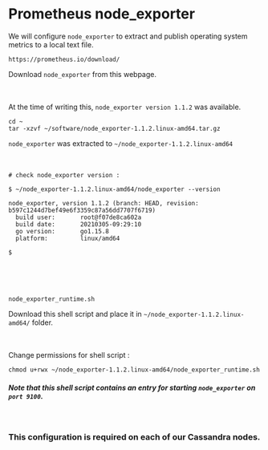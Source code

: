# Prometheus node_exporter

We will configure ` node_exporter ` to extract and publish operating system metrics to a local text file. <br>

```
https://prometheus.io/download/
```

Download ` node_exporter ` from this webpage. <br><br><br>

At the time of writing this, ` node_exporter version 1.1.2 ` was available. <br>
```
cd ~
tar -xzvf ~/software/node_exporter-1.1.2.linux-amd64.tar.gz
```

` node_exporter ` was extracted to ` ~/node_exporter-1.1.2.linux-amd64 `
<br><br><br>

```
# check node_exporter version :

$ ~/node_exporter-1.1.2.linux-amd64/node_exporter --version

node_exporter, version 1.1.2 (branch: HEAD, revision: b597c1244d7bef49e6f3359c87a56dd7707f6719)
  build user:       root@f07de8ca602a
  build date:       20210305-09:29:10
  go version:       go1.15.8
  platform:         linux/amd64

$
```

<br><br><br>

```
node_exporter_runtime.sh
```
Download this shell script and place it in ` ~/node_exporter-1.1.2.linux-amd64/ ` folder. <br><br><br>

Change permissions for shell script :
```
chmod u+rwx ~/node_exporter-1.1.2.linux-amd64/node_exporter_runtime.sh
```

##### Note that this shell script contains an entry for starting ` node_exporter ` on ` port 9100 `.


<br>

### This configuration is required on each of our Cassandra nodes.

<br>
